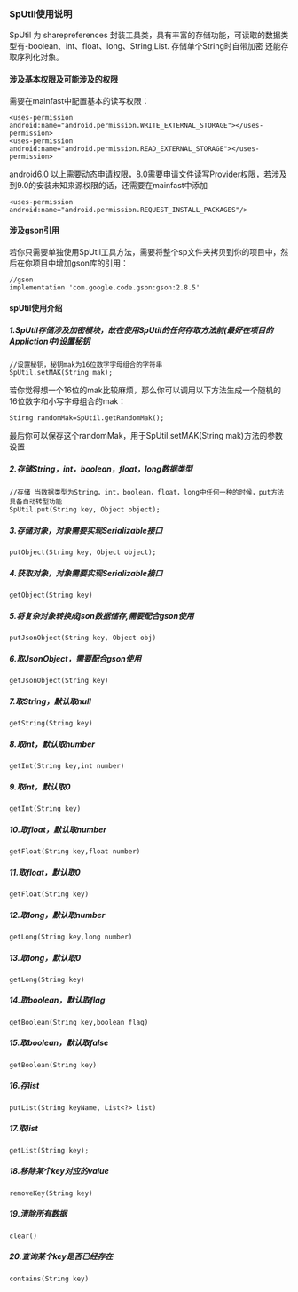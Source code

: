 ### SpUtil使用说明
SpUtil 为 sharepreferences 封装工具类，具有丰富的存储功能，可读取的数据类型有-boolean、int、float、long、String,List. 存储单个String时自带加密
还能存取序列化对象。

#### 涉及基本权限及可能涉及的权限
需要在mainfast中配置基本的读写权限：
```
<uses-permission android:name="android.permission.WRITE_EXTERNAL_STORAGE"></uses-permission>
<uses-permission android:name="android.permission.READ_EXTERNAL_STORAGE"></uses-permission>
```
android6.0 以上需要动态申请权限，8.0需要申请文件读写Provider权限，若涉及到9.0的安装未知来源权限的话，还需要在mainfast中添加
```
<uses-permission android:name="android.permission.REQUEST_INSTALL_PACKAGES"/>
```

#### 涉及gson引用
若你只需要单独使用SpUtil工具方法，需要将整个sp文件夹拷贝到你的项目中，然后在你项目中增加gson库的引用：
```    
//gson
implementation 'com.google.code.gson:gson:2.8.5'
```
#### spUtil使用介绍
##### 1.SpUtil存储涉及加密模块，故在使用SpUtil的任何存取方法前(最好在项目的Appliction中)设置秘钥
```
//设置秘钥，秘钥mak为16位数字字母组合的字符串
SpUtil.setMAK(String mak);
```
若你觉得想一个16位的mak比较麻烦，那么你可以调用以下方法生成一个随机的16位数字和小写字母组合的mak：
```
Stirng randomMak=SpUtil.getRandomMak();
```
最后你可以保存这个randomMak，用于SpUtil.setMAK(String mak)方法的参数设置
##### 2.存储String，int，boolean，float，long数据类型
```
//存储 当数据类型为String，int，boolean，float，long中任何一种的时候，put方法具备自动转型功能
SpUtil.put(String key, Object object);
```
##### 3.存储对象，对象需要实现Serializable接口
```
putObject(String key, Object object);
```
##### 4.获取对象，对象需要实现Serializable接口
```
getObject(String key)
```
##### 5.将复杂对象转换成json数据储存,需要配合gson使用
```
putJsonObject(String key, Object obj)
```
##### 6.取JsonObject，需要配合gson使用
```
getJsonObject(String key)
```
##### 7.取String，默认取null
```
getString(String key)
```
##### 8.取int，默认取number
```
getInt(String key,int number)
```
##### 9.取int，默认取0
```
getInt(String key)
```
##### 10.取float，默认取number
```
getFloat(String key,float number)
```
##### 11.取float，默认取0
```
getFloat(String key)
```
##### 12.取long，默认取number
```
getLong(String key,long number)
```
##### 13.取long，默认取0
```
getLong(String key)
```
##### 14.取boolean，默认取flag
```
getBoolean(String key,boolean flag)
```
##### 15.取boolean，默认取false
```
getBoolean(String key)
```
##### 16.存list
```
putList(String keyName, List<?> list) 
```
##### 17.取list
```
getList(String key);
```
##### 18.移除某个key对应的value
```
removeKey(String key)
```
##### 19.清除所有数据
```
clear()
```
##### 20.查询某个key是否已经存在
```
contains(String key)
```
